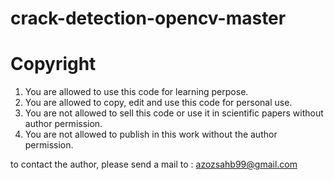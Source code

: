 # crack-detection-opencv-master


# Copyright
1. You are allowed to use this code for learning perpose.
2. You are allowed to copy, edit and use this code for personal use.
3. You are not allowed to sell this code or use it in scientific papers without author permission.
4. You are not allowed to publish in this work without the author permission.

to contact the author, please send a mail to : azozsahb99@gmail.com
